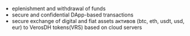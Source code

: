 - eplenishment and withdrawal of funds
- secure and confidential DApp-based transactions 
- secure exchange of digital and fiat assets активов (btc, eth, usdt, usd, eur) to VerosDH tokens(VRS) based on cloud servers
